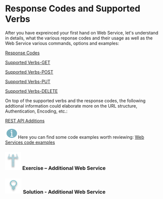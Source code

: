 # Response Codes and Supported Verbs

After you have expreinced your first hand on Web Service, let's understand in details, what  the various reponse codes and their usage as well as the Web Service various commands, options and examples:

[Response Codes](/articles/15_web_services/11_response_codes.md)

[Supported Verbs-GET](/articles/15_web_services/12_Supported_Verbs_Get.md)

[Supported Verbs-POST](/articles/15_web_services/13_Supported_Verbs_Post.md)

[Supported Verbs-PUT](/articles/15_web_services/14_Supported_Verbs_Put.md)

[Supported Verbs-DELETE](/articles/15_web_services/15_Supported_Verbs_Delete.md)

On top of the supported verbs and the response codes, the following addtional information could elaborate more on the URL structure, Authentication, Encoding, etc.:

[REST API Additions](/articles/15_web_services/16_rest_api_additions.md)

![](/academy/Training_Level_1/03_fabric_basic_LU/images/information.png)Here you can find some  code examples worth reviewing: [Web Services code examples](https://github.com/k2view-academy/K2View-Academy/blob/KB_DROP1_15_Web_Services_Merav/articles/15_web_services/06_web_services_code_examples.md)

### ![](/academy/Training_Level_1/03_fabric_basic_LU/images/Exercise.png) Exercise – Additional Web Service



### ![](/academy/Training_Level_1/03_fabric_basic_LU/images/Solution.png) Solution - Additional Web Service

